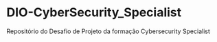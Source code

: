 # DIO-CyberSecurity_Specialist
Repositório do Desafio de Projeto da formação Cybersecurity Specialist
